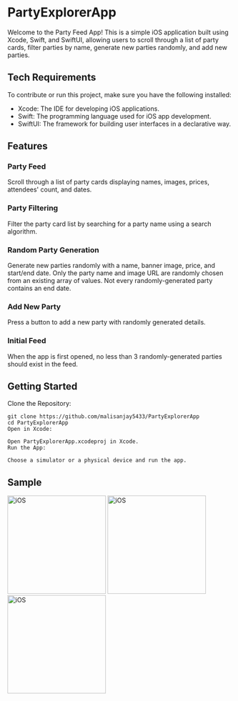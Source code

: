 # PartyExplorerApp
Welcome to the Party Feed App! This is a simple iOS application built using Xcode, Swift, and SwiftUI, allowing users to scroll through a list of party cards, filter parties by name, generate new parties randomly, and add new parties.

## Tech Requirements
To contribute or run this project, make sure you have the following installed:

- Xcode: The IDE for developing iOS applications.
- Swift: The programming language used for iOS app development.
- SwiftUI: The framework for building user interfaces in a declarative way.

## Features
### Party Feed
Scroll through a list of party cards displaying names, images, prices, attendees' count, and dates.
### Party Filtering
Filter the party card list by searching for a party name using a search algorithm.
### Random Party Generation
Generate new parties randomly with a name, banner image, price, and start/end date.
Only the party name and image URL are randomly chosen from an existing array of values.
Not every randomly-generated party contains an end date.
### Add New Party
Press a button to add a new party with randomly generated details.
### Initial Feed
When the app is first opened, no less than 3 randomly-generated parties should exist in the feed.

## Getting Started
Clone the Repository:

```
git clone https://github.com/malisanjay5433/PartyExplorerApp
cd PartyExplorerApp
Open in Xcode:

Open PartyExplorerApp.xcodeproj in Xcode.
Run the App:

Choose a simulator or a physical device and run the app.
```
## Sample
<img width="220" alt="iOS" src= "https://github.com/malisanjay5433/PartyExplorerApp/assets/8912602/abb81e5d-6b2e-4045-a28b-4c10a5242cda">
<img width="220" alt="iOS" src= "https://github.com/malisanjay5433/PartyExplorerApp/assets/8912602/63a2ba81-f220-4b9f-8685-1aa3cfc3f85c">
<img width="220" alt="iOS" src= "https://github.com/malisanjay5433/PartyExplorerApp/assets/8912602/13db9d5f-4635-4744-9791-83ab13a83e81">
